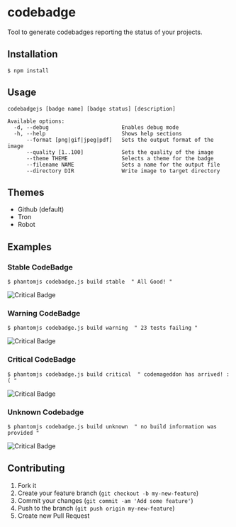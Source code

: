 # codebadge

Tool to generate codebadges reporting the status of your projects.

## Installation

    $ npm install

## Usage

```
codebadgejs [badge name] [badge status] [description]

Available options:
  -d, --debug                       Enables debug mode
  -h, --help                        Shows help sections
      --format [png|gif|jpeg|pdf]   Sets the output format of the image
      --quality [1..100]            Sets the quality of the image
      --theme THEME                 Selects a theme for the badge
      --filename NAME               Sets a name for the output file
      --directory DIR               Write image to target directory
```
## Themes

* Github (default)
* Tron
* Robot

## Examples

### Stable CodeBadge

```$ phantomjs codebadge.js build stable  " All Good! "```

![Critical Badge](https://raw.githubusercontent.com/carlos4ndre/codebadge/master/demo/stable-badge.png)

### Warning CodeBadge

```$ phantomjs codebadge.js build warning  " 23 tests failing "```

![Critical Badge](https://raw.githubusercontent.com/carlos4ndre/codebadge/master/demo/warning-badge.png)

### Critical CodeBadge

```$ phantomjs codebadge.js build critical  " codemageddon has arrived! :( "```

![Critical Badge](https://raw.githubusercontent.com/carlos4ndre/codebadge/master/demo/critical-badge.png)

### Unknown Codebadge

```$ phantomjs codebadge.js build unknown  " no build information was provided "```

![Critical Badge](https://raw.githubusercontent.com/carlos4ndre/codebadge/master/demo/unknown-badge.png)

## Contributing

1. Fork it
2. Create your feature branch (`git checkout -b my-new-feature`)
3. Commit your changes (`git commit -am 'Add some feature'`)
4. Push to the branch (`git push origin my-new-feature`)
5. Create new Pull Request
